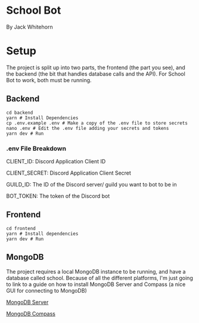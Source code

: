 # School Bot

By Jack Whitehorn

# Setup

The project is split up into two parts, the frontend (the part you see), 
and the backend (the bit that handles database calls and the API). For School Bot to work, both must be running.

## Backend

```shell
cd backend
yarn # Install Dependencies
cp .env.example .env # Make a copy of the .env file to store secrets
nano .env # Edit the .env file adding your secrets and tokens
yarn dev # Run
```

### .env File Breakdown

CLIENT_ID: Discord Application Client ID

CLIENT_SECRET: Discord Application Client Secret

GUILD_ID: The ID of the Discord server/ guild you want to bot to be in

BOT_TOKEN: The token of the Discord bot

## Frontend

```shell
cd frontend
yarn # Install dependencies
yarn dev # Run
```

## MongoDB
The project requires a local MongoDB instance to be running, and have a database called school.
Because of all the different platforms, I'm just going to link to a guide on how to install MongoDB Server and Compass 
(a nice GUI for connecting to MongoDB)

[MongoDB Server](https://docs.mongodb.com/manual/installation/#mongodb-community-edition-installation-tutorials)

[MongoDB Compass](https://docs.mongodb.com/compass/current/install)